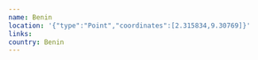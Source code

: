 ```yaml
---
name: Benin
location: '{"type":"Point","coordinates":[2.315834,9.30769]}'
links: 
country: Benin
---
```

